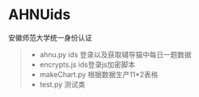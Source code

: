 # AHNUids
安徽师范大学统一身份认证
> - ahnu.py ids 登录以及获取辅导猫中每日一题数据
> - encrypts.js ids登录js加密脚本
> - makeChart.py 根据数据生产11*2表格
> - test.py 测试类

